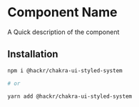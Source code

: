 # Component Name

A Quick description of the component

## Installation

```sh
npm i @hackr/chakra-ui-styled-system

# or

yarn add @hackr/chakra-ui-styled-system
```
